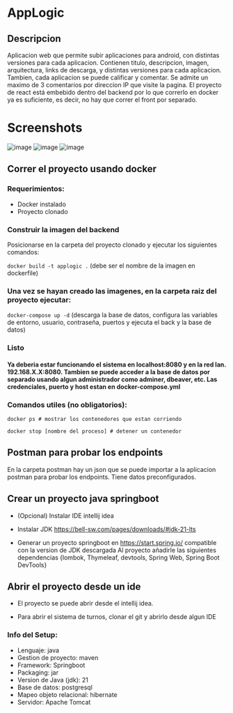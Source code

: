 # AppLogic

## Descripcion

Aplicacion web que permite subir aplicaciones para android, con distintas versiones para cada aplicacion. Contienen titulo, descripcion, imagen, arquitectura, links de descarga, y distintas versiones para cada aplicacion. Tambien, cada aplicacion se puede calificar y comentar. Se admite un maximo de 3 comentarios por direccion IP que visite la pagina. El proyecto de react está embebido dentro del backend por lo que correrlo en docker ya es suficiente, es decir, no hay que correr el front por separado.

# Screenshots
![image](https://github.com/user-attachments/assets/448e16f5-55f3-4125-8e34-8b025cb19012)
![image](https://github.com/user-attachments/assets/d4454d72-a3f1-4a91-b2a7-588f405cc462)
![image](https://github.com/user-attachments/assets/4b44858d-062d-4862-a1d0-279a16421159)


## Correr el proyecto usando docker

### Requerimientos:
   - Docker instalado
   - Proyecto clonado

### Construir la imagen del backend

Posicionarse en la carpeta del proyecto clonado y ejecutar los siguientes comandos:


`docker build -t applogic .` (debe ser el nombre de la imagen en dockerfile)

### Una vez se hayan creado las imagenes, en la carpeta raiz del proyecto ejecutar:
  
`docker-compose up -d` (descarga la base de datos, configura las variables de entorno, usuario, contraseña, puertos y ejecuta el back y la base de datos)

### Listo
#### Ya deberia estar funcionando el sistema en localhost:8080 y en la red lan. 192.168.X.X:8080. Tambien se puede acceder a la base de datos por separado usando algun administrador como adminer, dbeaver, etc. Las credenciales, puerto y host estan en docker-compose.yml

### Comandos utiles (no obligatorios): 

`docker ps # mostrar los contenedores que estan corriendo`

`docker stop [nombre del proceso] # detener un contenedor`

## Postman para probar los endpoints
En la carpeta postman hay un json que se puede importar a la aplicacion postman para probar los endpoints. Tiene datos preconfigurados.

## Crear un proyecto java springboot

- (Opcional) Instalar IDE intellij idea

- Instalar JDK https://bell-sw.com/pages/downloads/#jdk-21-lts

- Generar un proyecto springboot en https://start.spring.io/ compatible con la version de JDK descargada
Al proyecto añadirle las siguientes dependencias
{lombok, Thymeleaf, devtools, Spring Web, Spring Boot DevTools}

## Abrir el proyecto desde un ide

- El proyecto se puede abrir desde el intellij idea.

- Para abrir el sistema de turnos, clonar el git y abrirlo desde algun IDE


### Info del Setup:

- Lenguaje: java
- Gestion de proyecto: maven
- Framework: Springboot
- Packaging: jar
- Version de Java (jdk): 21
- Base de datos: postgresql
- Mapeo objeto relacional: hibernate
- Servidor: Apache Tomcat
